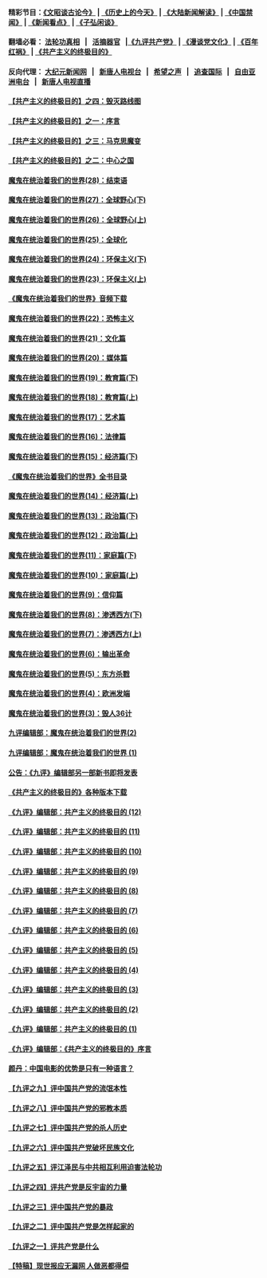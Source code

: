 #### 精彩节目：[《文昭谈古论今》](http://139.180.197.195/wenzhao) | [《历史上的今天》](http://139.180.197.195/today-in-history) | [《大陆新闻解读》](http://139.180.197.195/ntdtv-comedy) | [《中国禁闻》](http://139.180.197.195/ntdtv-news) | [《新闻看点》](http://139.180.197.195/news-insight) | [《子弘闲谈》](http://139.180.197.195/zihongxiantan/) 

 #### 翻墙必看： [法轮功真相](http://139.180.197.195:10000/videos/truth.html) &nbsp;&nbsp;|&nbsp;&nbsp; [活摘器官](http://139.180.197.195:10000/videos/res/Organs/) &nbsp;&nbsp;|[《九评共产党》](http://139.180.197.195:10000/videos/jiuping) | [《漫谈党文化》](http://139.180.197.195:10000/videos/mtdwh) | [《百年红祸》](http://139.180.197.195:10000/videos/bnhh) | [《共产主义的终极目的》](http://139.180.197.195:10000/videos/res/zjmd) 

 #### 反向代理： [大纪元新闻网](http://139.180.197.195:10080/) &nbsp;&nbsp;|&nbsp;&nbsp; [新唐人电视台](http://139.180.197.195:8000/) &nbsp;&nbsp;|&nbsp;&nbsp; [希望之声](http://139.180.197.195:8200/) &nbsp;&nbsp;|&nbsp;&nbsp; [追查国际](http://139.180.197.195:10010/) &nbsp;&nbsp;|&nbsp;&nbsp; [自由亚洲电台](http://139.180.197.195:9800/) &nbsp;&nbsp;|&nbsp;&nbsp; [新唐人电视直播](http://139.180.197.195/) 

#### [【共产主义的终极目的】之四：毁灭路线图](../pages/nsc422/n11086284.md?t=03051536) 

#### [【共产主义的终极目的】之一：序言](../pages/nsc422/n11086077.md?t=03051536) 

#### [【共产主义的终极目的】之三：马克思魔变](../pages/nsc422/n11061941.md?t=03051536) 

#### [【共产主义的终极目的】之二：中心之国](../pages/nsc422/n11047728.md?t=03051536) 

#### [魔鬼在统治着我们的世界(28)：结束语](../pages/nsc422/n10936246.md?t=03051536) 

#### [魔鬼在统治着我们的世界(27)：全球野心(下)](../pages/nsc422/n10928319.md?t=03051536) 

#### [魔鬼在统治着我们的世界(26)：全球野心(上)](../pages/nsc422/n10900318.md?t=03051536) 

#### [魔鬼在统治着我们的世界(25)：全球化](../pages/nsc422/n10788205.md?t=03051536) 

#### [魔鬼在统治着我们的世界(24)：环保主义(下)](../pages/nsc422/n10695307.md?t=03051536) 

#### [魔鬼在统治着我们的世界(23)：环保主义(上)](../pages/nsc422/n10688613.md?t=03051536) 

#### [《魔鬼在统治着我们的世界》音频下载](../pages/nsc422/n10635553.md?t=03051536) 

#### [魔鬼在统治着我们的世界(22)：恐怖主义](../pages/nsc422/n10614727.md?t=03051536) 

#### [魔鬼在统治着我们的世界(21)：文化篇](../pages/nsc422/n10597706.md?t=03051536) 

#### [魔鬼在统治着我们的世界(20)：媒体篇](../pages/nsc422/n10586579.md?t=03051536) 

#### [魔鬼在统治着我们的世界(19)：教育篇(下)](../pages/nsc422/n10564808.md?t=03051536) 

#### [魔鬼在统治着我们的世界(18)：教育篇(上)](../pages/nsc422/n10526970.md?t=03051536) 

#### [魔鬼在统治着我们的世界(17)：艺术篇](../pages/nsc422/n10499093.md?t=03051536) 

#### [魔鬼在统治着我们的世界(16)：法律篇](../pages/nsc422/n10485969.md?t=03051536) 

#### [魔鬼在统治着我们的世界(15)：经济篇(下)](../pages/nsc422/n10469975.md?t=03051536) 

#### [《魔鬼在统治着我们的世界》全书目录](../pages/nsc422/n10464261.md?t=03051536) 

#### [魔鬼在统治着我们的世界(14)：经济篇(上)](../pages/nsc422/n10457370.md?t=03051536) 

#### [魔鬼在统治着我们的世界(13)：政治篇(下)](../pages/nsc422/n10448270.md?t=03051536) 

#### [魔鬼在统治着我们的世界(12)：政治篇(上)](../pages/nsc422/n10444576.md?t=03051536) 

#### [魔鬼在统治着我们的世界(11)：家庭篇(下)](../pages/nsc422/n10440961.md?t=03051536) 

#### [魔鬼在统治着我们的世界(10)：家庭篇(上)](../pages/nsc422/n10435448.md?t=03051536) 

#### [魔鬼在统治着我们的世界(9)：信仰篇](../pages/nsc422/n10432159.md?t=03051536) 

#### [魔鬼在统治着我们的世界(8)：渗透西方(下)](../pages/nsc422/n10429603.md?t=03051536) 

#### [魔鬼在统治着我们的世界(7)：渗透西方(上)](../pages/nsc422/n10426013.md?t=03051536) 

#### [魔鬼在统治着我们的世界(6)：输出革命](../pages/nsc422/n10421536.md?t=03051536) 

#### [魔鬼在统治着我们的世界(5)：东方杀戮](../pages/nsc422/n10417707.md?t=03051536) 

#### [魔鬼在统治着我们的世界(4)：欧洲发端](../pages/nsc422/n10414890.md?t=03051536) 

#### [魔鬼在统治着我们的世界(3)：毁人36计](../pages/nsc422/n10411583.md?t=03051536) 

#### [九评编辑部：魔鬼在统治着我们的世界(2)](../pages/nsc422/n10410036.md?t=03051536) 

#### [九评编辑部：魔鬼在统治着我们的世界 (1)](../pages/nsc422/n10406825.md?t=03051536) 

#### [公告：《九评》编辑部另一部新书即将发表](../pages/nsc422/n10405104.md?t=03051536) 

#### [《共产主义的终极目的》各种版本下载](../pages/nsc422/n10022138.md?t=03051536) 

#### [《九评》编辑部：共产主义的终极目的 (12)](../pages/nsc422/n9933272.md?t=03051536) 

#### [《九评》编辑部：共产主义的终极目的 (11)](../pages/nsc422/n9924973.md?t=03051536) 

#### [《九评》编辑部：共产主义的终极目的 (10)](../pages/nsc422/n9920883.md?t=03051536) 

#### [《九评》编辑部：共产主义的终极目的 (9)](../pages/nsc422/n9916363.md?t=03051536) 

#### [《九评》编辑部：共产主义的终极目的 (8)](../pages/nsc422/n9912488.md?t=03051536) 

#### [《九评》编辑部：共产主义的终极目的 (7)](../pages/nsc422/n9901176.md?t=03051536) 

#### [《九评》编辑部：共产主义的终极目的 (6)](../pages/nsc422/n9899359.md?t=03051536) 

#### [《九评》编辑部：共产主义的终极目的 (5)](../pages/nsc422/n9893174.md?t=03051536) 

#### [《九评》编辑部：共产主义的终极目的 (4)](../pages/nsc422/n9891246.md?t=03051536) 

#### [《九评》编辑部：共产主义的终极目的 (3)](../pages/nsc422/n9879879.md?t=03051536) 

#### [《九评》编辑部：共产主义的终极目的 (2)](../pages/nsc422/n9876205.md?t=03051536) 

#### [《九评》编辑部：共产主义的终极目的 (1)](../pages/nsc422/n9865857.md?t=03051536) 

#### [《九评》编辑部：《共产主义的终极目的》序言](../pages/nsc422/n9862666.md?t=03051536) 

#### [颜丹：中国电影的优势是只有一种语言？](../pages/nsc422/n9583062.md?t=03051536) 

#### [【九评之九】评中国共产党的流氓本性](../pages/nsc422/n737542.md?t=03051536) 

#### [【九评之八】评中国共产党的邪教本质](../pages/nsc422/n735942.md?t=03051536) 

#### [【九评之七】评中国共产党的杀人历史](../pages/nsc422/n733806.md?t=03051536) 

#### [【九评之六】评中国共产党破坏民族文化](../pages/nsc422/n731667.md?t=03051536) 

#### [【九评之五】评江泽民与中共相互利用迫害法轮功](../pages/nsc422/n730058.md?t=03051536) 

#### [【九评之四】评共产党是反宇宙的力量](../pages/nsc422/n727814.md?t=03051536) 

#### [【九评之三】评中国共产党的暴政](../pages/nsc422/n725597.md?t=03051536) 

#### [【九评之二】评中国共产党是怎样起家的](../pages/nsc422/n723946.md?t=03051536) 

#### [【九评之一】评共产党是什么](../pages/nsc422/n722529.md?t=03051536) 

#### [【特稿】现世报应无漏网 人做恶都得偿](../pages/nsc422/n4215167.md?t=03051536) 

